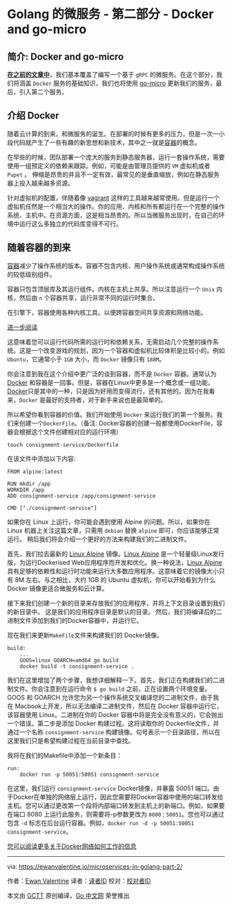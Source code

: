 
# Golang 的微服务 - 第二部分 - Docker and go-micro



## 简介: Docker and go-micro

**[在之前的文章中](https://ewanvalentine.io/microservices-in-golang-part-1/)**，我们基本覆盖了编写一个基于 `gRPC` 的微服务。在这个部分，我们将涵盖 `Docker` 服务的基础知识，我们也将使用 [go-micro](https://github.com/micro/go-micro) 更新我们的服务，最后，引入第二个服务。

## 介绍 Docker
随着云计算的到来，和微服务的诞生。在部署的时候有更多的压力，但是一次一小段代码就产生了一些有趣的新思想和新技术，其中之一就是[容器](https://en.wikipedia.org/wiki/Operating-system-level_virtualization)的概念。

在早些的时候，团队部署一个庞大的服务到静态服务器，运行一套操作系统，需要使用一组预定义的依赖来跟踪。例如，可能是由管理员提供的 `VM` 虚拟机或者`Pupet` 。 伸缩是昂贵的并且不一定有效，最常见的是垂直缩放，例如在静态服务器上投入越来越多资源。

针对虚拟机的配置，伴随着像 [vagrant](https://www.vagrantup.com/) 这样的工具越来越常使用。但是运行一个虚拟机任然是一个相当大的操作。你的应用、内核和所有都运行在一个完整的操作系统、主机中。在资源方面，这是相当昂贵的。所以当微服务出现时，在自己的环境中运行这么多独立的代码库变得不可行。

## 随着容器的到来
[容器](https://en.wikipedia.org/wiki/Operating-system-level_virtualization)减少了操作系统的版本。容器不包含内核、用户操作系统或通常构成操作系统的较低级别组件。

容器只包含顶层库及其运行组件。内核在主机上共享。所以注意运行一个 `Unix` 内核，然后由 `n` 个容器共享，运行非常不同的运行时集合。

在引擎下，容器使用各种内核工具。以便跨容器空间共享资源和网络功能。

[进一步阅读](https://www.redhat.com/en/topics/containers/whats-a-linux-container)

这意味着您可以运行代码所需的运行时和依赖关系，无需启动几个完整的操作系统。这是一个改变游戏的规划，因为一个容器和虚拟机比较体积是比较小的。例如 `Ubuntu`，它通常小于 `1GB` 大小，而 `Docker` 镜像只有 `188M`。

你会注意到我在这个介绍中更广泛的谈到容器，而不是 `Docker` 容器。通常认为 [Docker](https://www.docker.com/) 和容器是一回事。但是，容器在Linux中更多是一个概念或一组功能。
[Docker](https://www.docker.com/)只是其中的一种，只是因为好用而变得流行，还有其他的。因为在我看来，`Docker` 是最好的支持者，对于新手来说也是最简单的。

所以希望你看到容器的价值。我们开始使用 `Docker` 来运行我们的第一个服务。我们来创建一个`DockerFile`。（备注: Docker容器的创建一般都使用DockerFile，容器会根据这个文件创建相对应的运行环境）

```
touch consignment-service/Dockerfile
```

在该文件中添加以下内容:

```
FROM alpine:latest

RUN mkdir /app  
WORKDIR /app  
ADD consignment-service /app/consignment-service

CMD ["./consignment-service"]  
```

如果你在 Linux 上运行，你可能会遇到使用 Alpine 的问题。所以，如果你在 Linux 机器上关注这篇文章，只需用 `debian` 替换 `alpine` 即可，你应该能够正常运行。 稍后我们将会介绍一个更好的方法来构建我们的二进制文件。

首先，我们拉去最新的 [Linux Alpine](https://alpinelinux.org/) 镜像。[Linux Alpine](https://alpinelinux.org/) 是一个轻量级Linux发行版，为运行Dockerised Web应用程序而开发和优化。换一种说法，[Linux Alpine](https://alpinelinux.org/) 具有足够的依赖性和运行时功能来运行大多数应用程序。这意味着它的镜像大小只有 8M 左右。与之相比，大约 1GB 的 Ubuntu 虚拟机，你可以开始看到为什么 Docker 镜像更适合微服务和云计算。

接下来我们创建一个新的目录来存放我们的应用程序，并将上下文目录设置到我们的新目录中。 这是我们的应用程序目录是默认的目录。 然后，我们将编译后的二进制文件添加到我们的Docker容器中，并运行它。

现在我们来更新`MakeFile`文件来构建我们的 Docker镜像。

```
build:  
    ... 
    GOOS=linux GOARCH=amd64 go build
    docker build -t consignment-service .
```

我们在这里增加了两个步骤，我想详细解释一下。首先，我们正在构建我们的二进制文件。你会注意到在运行命令 `$ go build` 之前，正在设置两个环境变量。GOOS 和 GOARCH 允许您为另一个操作系统交叉编译您的二进制文件，由于我在 Macbook上开发，所以无法编译二进制文件，然后在 Docker 容器中运行它，该容器使用 Linux。二进制在你的 Docker 容器中将是完全没有意义的，它会抛出一个错误。第二步是添加 Docker 构建过程。这将读取你的 Dockerfile文件，并通过一个名称 `consignment-service` 构建镜像。句号表示一个目录路径，所以在这里我们只是希望构建过程在当前目录中查找。

我将在我们的Makefile中添加一个新条目：

```
run:  
    docker run -p 50051:50051 consignment-service
```

在这里，我们运行 `consignment-service` Docker镜像，并暴露 50051 端口。由于Docker在单独的网络层上运行，因此您需要将Docker容器中使用的端口转发给主机。您可以通过更改第一个段将内部端口转发到主机上的新端口。例如，如果要在端口 8080 上运行此服务，则需要将-p参数更改为 `8080：50051`。您也可以通过包含 `-d` 标志在后台运行容器。例如，`docker run -d -p 50051:50051 consignment-service`。

[您可以阅读更多关于Docker网络如何工作的信息](https://docs.docker.com/engine/userguide/networking/)


----------------

via: https://ewanvalentine.io/microservices-in-golang-part-2/

作者：[Ewan Valentine](http://ewanvalentine.io/author/ewan)
译者：[译者ID](https://github.com/guoxiaopang)
校对：[校对者ID](https://github.com/校对者ID)

本文由 [GCTT](https://github.com/studygolang/GCTT) 原创编译，[Go 中文网](https://studygolang.com/) 荣誉推出
